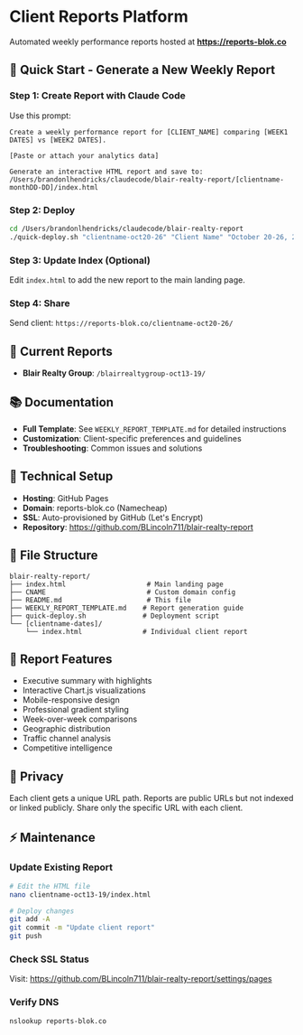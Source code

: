 # Client Reports Platform

Automated weekly performance reports hosted at **https://reports-blok.co**

## 🚀 Quick Start - Generate a New Weekly Report

### Step 1: Create Report with Claude Code

Use this prompt:

```
Create a weekly performance report for [CLIENT_NAME] comparing [WEEK1 DATES] vs [WEEK2 DATES].

[Paste or attach your analytics data]

Generate an interactive HTML report and save to:
/Users/brandonlhendricks/claudecode/blair-realty-report/[clientname-monthDD-DD]/index.html
```

### Step 2: Deploy

```bash
cd /Users/brandonlhendricks/claudecode/blair-realty-report
./quick-deploy.sh "clientname-oct20-26" "Client Name" "October 20-26, 2025"
```

### Step 3: Update Index (Optional)

Edit `index.html` to add the new report to the main landing page.

### Step 4: Share

Send client: `https://reports-blok.co/clientname-oct20-26/`

## 📁 Current Reports

- **Blair Realty Group**: `/blairrealtygroup-oct13-19/`

## 📚 Documentation

- **Full Template**: See `WEEKLY_REPORT_TEMPLATE.md` for detailed instructions
- **Customization**: Client-specific preferences and guidelines
- **Troubleshooting**: Common issues and solutions

## 🔧 Technical Setup

- **Hosting**: GitHub Pages
- **Domain**: reports-blok.co (Namecheap)
- **SSL**: Auto-provisioned by GitHub (Let's Encrypt)
- **Repository**: https://github.com/BLincoln711/blair-realty-report

## 📝 File Structure

```
blair-realty-report/
├── index.html                    # Main landing page
├── CNAME                         # Custom domain config
├── README.md                     # This file
├── WEEKLY_REPORT_TEMPLATE.md    # Report generation guide
├── quick-deploy.sh              # Deployment script
└── [clientname-dates]/
    └── index.html               # Individual client report
```

## 🎨 Report Features

- Executive summary with highlights
- Interactive Chart.js visualizations
- Mobile-responsive design
- Professional gradient styling
- Week-over-week comparisons
- Geographic distribution
- Traffic channel analysis
- Competitive intelligence

## 🔐 Privacy

Each client gets a unique URL path. Reports are public URLs but not indexed or linked publicly. Share only the specific URL with each client.

## ⚡ Maintenance

### Update Existing Report
```bash
# Edit the HTML file
nano clientname-oct13-19/index.html

# Deploy changes
git add -A
git commit -m "Update client report"
git push
```

### Check SSL Status
Visit: https://github.com/BLincoln711/blair-realty-report/settings/pages

### Verify DNS
```bash
nslookup reports-blok.co
```
